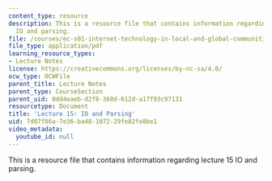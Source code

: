 ```yaml
---
content_type: resource
description: This is a resource file that contains information regarding lecture 15
  IO and parsing.
file: /courses/ec-s01-internet-technology-in-local-and-global-communities-spring-2005-summer-2005/7d07f86a7e36ba48107229fe82fe8be1_MITEC_S01S05_l15_io_parsing.pdf
file_type: application/pdf
learning_resource_types:
- Lecture Notes
license: https://creativecommons.org/licenses/by-nc-sa/4.0/
ocw_type: OCWFile
parent_title: Lecture Notes
parent_type: CourseSection
parent_uid: 0dd4eaeb-d2f8-360d-612d-a17f93c97131
resourcetype: Document
title: 'Lecture 15: IO and Parsing'
uid: 7d07f86a-7e36-ba48-1072-29fe82fe8be1
video_metadata:
  youtube_id: null
---
```

This is a resource file that contains information regarding lecture 15 IO and parsing.